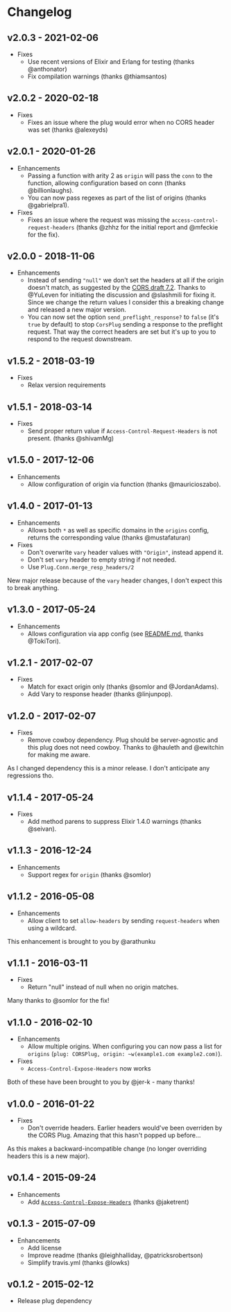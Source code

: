 # Changelog

## v2.0.3 - 2021-02-06
* Fixes
  * Use recent versions of Elixir and Erlang for testing (thanks @anthonator)
  * Fix compilation warnings (thanks @thiamsantos)

## v2.0.2 - 2020-02-18

* Fixes
  * Fixes an issue where the plug would error when no CORS header was set
    (thanks @alexeyds)

## v2.0.1 - 2020-01-26

* Enhancements
  * Passing a function with arity 2 as `origin` will pass the `conn` to the
    function, allowing configuration based on conn (thanks @billionlaughs).
  * You can now pass regexes as part of the list of origins (thanks @gabrielpra1).
* Fixes
  * Fixes an issue where the request was missing the
    `access-control-request-headers` (thanks @zhhz for the initial report and
    @mfeckie for the fix).

## v2.0.0 - 2018-11-06

* Enhancements
  * Instead of sending `"null"` we don't set the headers at all if the origin doesn't match, as suggested by the [CORS draft 7.2](https://w3c.github.io/webappsec-cors-for-developers/#avoid-returning-access-control-allow-origin-null). Thanks to @YuLeven for initiating the discussion and @slashmili for fixing it. Since we change the return values I consider this a breaking change and released a new major version.
  * You can now set the option `send_preflight_response?` to `false` (it's `true` by default) to stop `CorsPlug` sending a response to the preflight request. That way the correct headers are set but it's up to you to respond to the request downstream.

## v1.5.2 - 2018-03-19

* Fixes
  * Relax version requirements

## v1.5.1 - 2018-03-14

* Fixes
  * Send proper return value if `Access-Control-Request-Headers` is not present.
    (thanks @shivamMg)

## v1.5.0 - 2017-12-06

* Enhancements
  * Allow configuration of origin via function (thanks @mauricioszabo).

## v1.4.0 - 2017-01-13

* Enhancements
  * Allows both `*` as well as specific domains in the `origins` config, returns
    the corresponding value (thanks @mustafaturan)
* Fixes
  * Don't overwrite `vary` header values with `"Origin"`, instead append it.
  * Don't set `vary` header to empty string if not needed.
  * Use `Plug.Conn.merge_resp_headers/2`

New major release because of the `vary` header changes, I don't expect this
to break anything.

## v1.3.0 - 2017-05-24

* Enhancements
  * Allows configuration via app config (see [README.md](README.md), thanks
    @TokiTori).

## v1.2.1 - 2017-02-07

* Fixes
  * Match for exact origin only (thanks @somlor and @JordanAdams).
  * Add Vary to response header (thanks @linjunpop).

## v1.2.0 - 2017-02-07

* Fixes
  * Remove cowboy dependency. Plug should be server-agnostic and this plug does
    not need cowboy. Thanks to @hauleth and @ewitchin for making me aware.

As I changed dependency this is a minor release. I don't anticipate any
regressions tho.

## v1.1.4 - 2017-05-24

* Fixes
  * Add method parens to suppress Elixir 1.4.0 warnings (thanks @seivan).

## v1.1.3 - 2016-12-24

* Enhancements
  * Support regex for `origin` (thanks @somlor)

## v1.1.2 - 2016-05-08

* Enhancements
  * Allow client to set `allow-headers` by sending `request-headers` when using
    a wildcard.

This enhancement is brought to you by @arathunku

## v1.1.1 - 2016-03-11

* Fixes
  * Return "null" instead of null when no origin matches.

Many thanks to @somlor for the fix!

## v1.1.0 - 2016-02-10

* Enhancements
  * Allow multiple origins. When configuring you can now pass a list for
`origins` (`plug: CORSPlug, origin: ~w(example1.com example2.com)`).
* Fixes
  * `Access-Control-Expose-Headers` now works

Both of these have been brought to you by @jer-k - many thanks!

## v1.0.0 - 2016-01-22

* Fixes
  * Don't override headers. Earlier headers would've been overriden by the
    CORS Plug. Amazing that this hasn't popped up before...

As this makes a backward-incompatible change (no longer overriding headers
this is a new major).

## v0.1.4 - 2015-09-24

* Enhancements
  * Add [`Access-Control-Expose-Headers`](https://developer.mozilla.org/en-US/docs/Web/HTTP/Access_control_CORS#Access-Control-Expose-Headers) (thanks @jaketrent)

## v0.1.3 - 2015-07-09

* Enhancements
  * Add license
  * Improve readme (thanks @leighhalliday, @patricksrobertson)
  * Simplify travis.yml (thanks @lowks)

## v0.1.2 - 2015-02-12

* Release plug dependency
